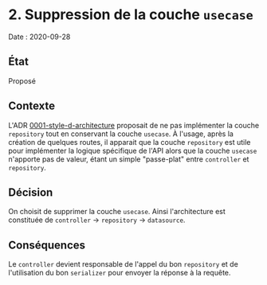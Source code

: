 # 2. Suppression de la couche `usecase`

Date : 2020-09-28

## État

Proposé

## Contexte

L'ADR [0001-style-d-architecture](./0001-style-d-architecture.md) proposait de ne pas implémenter la couche `repository` tout en conservant la couche `usecase`.
À l'usage, après la création de quelques routes, il apparait que la couche `repository` est utile pour implémenter la logique spécifique de l'API alors que la couche `usecase` n'apporte pas de valeur, étant un simple "passe-plat" entre `controller` et `repository`.

## Décision

On choisit de supprimer la couche `usecase`.
Ainsi l'architecture est constituée de `controller` -> `repository` -> `datasource`.

## Conséquences

Le `controller` devient responsable de l'appel du bon `repository` et de l'utilisation du bon `serializer` pour envoyer la réponse à la requête.

